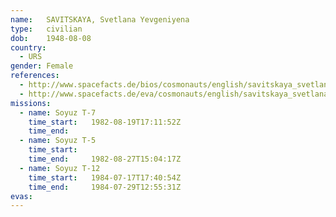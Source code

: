 ```yaml
---
name:	SAVITSKAYA, Svetlana Yevgeniyena 
type:	civilian
dob:	1948-08-08
country:
  - URS
gender:	Female
references:
  - http://www.spacefacts.de/bios/cosmonauts/english/savitskaya_svetlana.htm
  - http://www.spacefacts.de/eva/cosmonauts/english/savitskaya_svetlana.htm
missions:
  - name: Soyuz T-7
    time_start:   1982-08-19T17:11:52Z
    time_end:     
  - name: Soyuz T-5
    time_start:   
    time_end:     1982-08-27T15:04:17Z
  - name: Soyuz T-12
    time_start:   1984-07-17T17:40:54Z
    time_end:     1984-07-29T12:55:31Z
evas:
---
```


